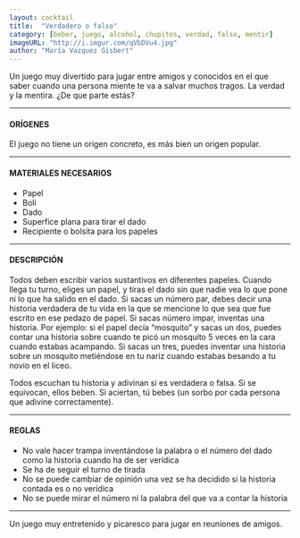 ```yaml
---
layout: cocktail
title:  "Verdadero o falso"
category: [beber, juego, alcohol, chupitos, verdad, falso, mentir]
imageURL: "http://i.imgur.com/qVbDVu4.jpg"
author: "María Vazquez Gisbert"
---
```


Un juego muy divertido para jugar entre amigos y conocidos en el que saber cuando una persona miente te va a salvar muchos tragos. La verdad y la mentira. ¿De que parte estás?

*******************************************************************

#### ORÍGENES
El juego no tiene un origen concreto, es más bien un origen popular.

*******************************************************************

#### MATERIALES NECESARIOS

- Papel
- Boli
- Dado
- Superfice plana para tirar el dado
- Recipiente o bolsita para los papeles

*******************************************************************

#### DESCRIPCIÓN

Todos deben escribir varios sustantivos en diferentes papeles. Cuando llega tu turno, eliges un papel, y tiras el dado sin que nadie vea lo que pone ni lo que ha salido en el dado.
Si sacas un número par, debes decir una historia verdadera de tu vida en la que se mencione lo que sea que fue escrito en ese pedazo de papel. Si sacas número impar, inventas una historia.
Por ejemplo: si el papel decía “mosquito” y sacas un dos, puedes contar una historia sobre cuando te picó un mosquito 5 veces en la cara cuando estabas acampando. Si sacas un tres, puedes inventar una historia sobre un mosquito metiéndose en tu nariz cuando estabas besando a tu novio en el liceo.

Todos escuchan tu historia y adivinan si es verdadera o falsa. Si se equivocan, ellos beben. Si aciertan, tú bebes (un sorbo por cada persona que adivine correctamente).

*******************************************************************

#### REGLAS

- No vale hacer trampa inventándose la palabra o el número del dado como la historia cuando ha de ser verídica
- Se ha de seguir el turno de tirada
- No se puede cambiar de opinión una vez se ha decidido si la historia contada es o no verídica
- No se puede mirar el número ni la palabra del que va a contar la historia

*******************************************************************

Un juego muy entretenido y picaresco para jugar en reuniones de amigos.
